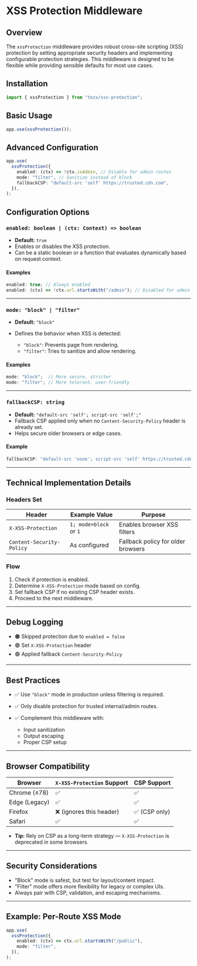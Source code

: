 # XSS Protection Middleware

## Overview

The `xssProtection` middleware provides robust cross-site scripting (XSS) protection by setting appropriate security headers and implementing configurable protection strategies. This middleware is designed to be flexible while providing sensible defaults for most use cases.

## Installation

```ts
import { xssProtection } from "tezx/xss-protection";
```

## Basic Usage

```ts
app.use(xssProtection());
```

## Advanced Configuration

```ts
app.use(
  xssProtection({
    enabled: (ctx) => !ctx.isAdmin, // Disable for admin routes
    mode: "filter", // Sanitize instead of block
    fallbackCSP: "default-src 'self' https://trusted.cdn.com",
  }),
);
```

## Configuration Options

### `enabled: boolean | (ctx: Context) => boolean`

* **Default:** `true`
* Enables or disables the XSS protection.
* Can be a static boolean or a function that evaluates dynamically based on request context.

#### Examples

```ts
enabled: true; // Always enabled
enabled: (ctx) => !ctx.url.startsWith("/admin"); // Disabled for admin
```

---

### `mode: "block" | "filter"`

* **Default:** `"block"`
* Defines the behavior when XSS is detected:

  * `"block"`: Prevents page from rendering.
  * `"filter"`: Tries to sanitize and allow rendering.

#### Examples

```ts
mode: "block";  // More secure, stricter
mode: "filter"; // More tolerant, user-friendly
```

---

### `fallbackCSP: string`

* **Default:** `"default-src 'self'; script-src 'self';"`
* Fallback CSP applied only when no `Content-Security-Policy` header is already set.
* Helps secure older browsers or edge cases.

#### Example

```ts
fallbackCSP: "default-src 'none'; script-src 'self' https://trusted.cdn.com";
```

---

## Technical Implementation Details

### Headers Set

| Header                    | Example Value          | Purpose                            |
| ------------------------- | ---------------------- | ---------------------------------- |
| `X-XSS-Protection`        | `1; mode=block` or `1` | Enables browser XSS filters        |
| `Content-Security-Policy` | As configured          | Fallback policy for older browsers |

### Flow

1. Check if protection is enabled.
2. Determine `X-XSS-Protection` mode based on config.
3. Set fallback CSP if no existing CSP header exists.
4. Proceed to the next middleware.

---

## Debug Logging

* 🟠 Skipped protection due to `enabled = false`
* 🟢 Set `X-XSS-Protection` header
* 🟣 Applied fallback `Content-Security-Policy`

---

## Best Practices

* ✅ Use `"block"` mode in production unless filtering is required.
* ✅ Only disable protection for trusted internal/admin routes.
* ✅ Complement this middleware with:

  * Input sanitization
  * Output escaping
  * Proper CSP setup

---

## Browser Compatibility

| Browser       | `X-XSS-Protection` Support | CSP Support  |
| ------------- | -------------------------- | ------------ |
| Chrome (≤78)  | ✅                          | ✅            |
| Edge (Legacy) | ✅                          | ✅            |
| Firefox       | ❌ (ignores this header)    | ✅ (CSP only) |
| Safari        | ✅                          | ✅            |

* **Tip:** Rely on CSP as a long-term strategy — `X-XSS-Protection` is deprecated in some browsers.

---

## Security Considerations

* "Block" mode is safest, but test for layout/content impact.
* "Filter" mode offers more flexibility for legacy or complex UIs.
* Always pair with CSP, validation, and escaping mechanisms.

---

## Example: Per-Route XSS Mode

```ts
app.use(
  xssProtection({
    enabled: (ctx) => ctx.url.startsWith("/public"),
    mode: "filter",
  }),
);
```
